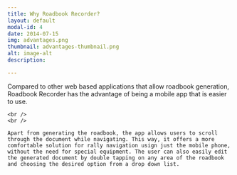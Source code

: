 ```yaml
---
title: Why Roadbook Recorder?
layout: default
modal-id: 4
date: 2014-07-15
img: advantages.png
thumbnail: advantages-thumbnail.png
alt: image-alt
description:

---
```


<div style="text-align: left"> 
    Compared to other web based applications that allow roadbook generation, Roadbook Recorder has the advantage of being a mobile app that is easier to use.
    
    <br />
    <br />

    Apart from generating the roadbook, the app allows users to scroll through the document while navigating. This way, it offers a more comfortable solution for rally navigation usign just the mobile phone, without the need for special equipment. The user can also easily edit the generated document by double tapping on any area of the roadbook and choosing the desired option from a drop down list.
</div>

